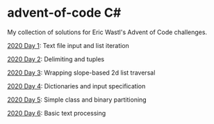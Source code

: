 # advent-of-code C#
My collection of solutions for Eric Wastl's Advent of Code challenges.

[2020 Day 1](https://github.com/blurgush/advent-of-code/blob/main/2020/Day%201/Program.cs): Text file input and list iteration

[2020 Day 2](https://github.com/blurgush/advent-of-code/blob/main/2020/Day%202/Program.cs): Delimiting and tuples

[2020 Day 3](https://github.com/blurgush/advent-of-code/blob/main/2020/Day%203/Program.cs): Wrapping slope-based 2d list traversal

[2020 Day 4](https://github.com/blurgush/advent-of-code/blob/main/2020/Day%204/Program.cs): Dictionaries and input specification

[2020 Day 5](https://github.com/blurgush/advent-of-code/blob/main/2020/Day%205/Program.cs): Simple class and binary partitioning

[2020 Day 6](https://github.com/blurgush/advent-of-code/blob/main/2020/Day%206/Program.cs): Basic text processing
